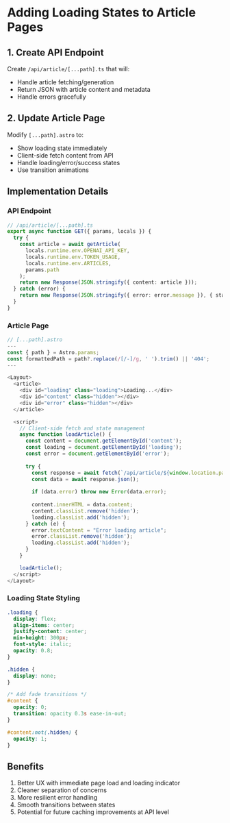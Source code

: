 # Adding Loading States to Article Pages

## 1. Create API Endpoint
Create `/api/article/[...path].ts` that will:
- Handle article fetching/generation
- Return JSON with article content and metadata
- Handle errors gracefully

## 2. Update Article Page
Modify `[...path].astro` to:
- Show loading state immediately
- Client-side fetch content from API
- Handle loading/error/success states
- Use transition animations

## Implementation Details

### API Endpoint
```typescript
// /api/article/[...path].ts
export async function GET({ params, locals }) {
  try {
    const article = await getArticle(
      locals.runtime.env.OPENAI_API_KEY,
      locals.runtime.env.TOKEN_USAGE,
      locals.runtime.env.ARTICLES,
      params.path
    );
    return new Response(JSON.stringify({ content: article }));
  } catch (error) {
    return new Response(JSON.stringify({ error: error.message }), { status: 500 });
  }
}
```

### Article Page
```typescript
// [...path].astro
---
const { path } = Astro.params;
const formattedPath = path?.replace(/[/-]/g, ' ').trim() || '404';
---

<Layout>
  <article>
    <div id="loading" class="loading">Loading...</div>
    <div id="content" class="hidden"></div>
    <div id="error" class="hidden"></div>
  </article>

  <script>
    // Client-side fetch and state management
    async function loadArticle() {
      const content = document.getElementById('content');
      const loading = document.getElementById('loading');
      const error = document.getElementById('error');
      
      try {
        const response = await fetch(`/api/article/${window.location.pathname}`);
        const data = await response.json();
        
        if (data.error) throw new Error(data.error);
        
        content.innerHTML = data.content;
        content.classList.remove('hidden');
        loading.classList.add('hidden');
      } catch (e) {
        error.textContent = "Error loading article";
        error.classList.remove('hidden');
        loading.classList.add('hidden');
      }
    }

    loadArticle();
  </script>
</Layout>
```

### Loading State Styling
```css
.loading {
  display: flex;
  align-items: center;
  justify-content: center;
  min-height: 300px;
  font-style: italic;
  opacity: 0.8;
}

.hidden {
  display: none;
}

/* Add fade transitions */
#content {
  opacity: 0;
  transition: opacity 0.3s ease-in-out;
}

#content:not(.hidden) {
  opacity: 1;
}
```

## Benefits
1. Better UX with immediate page load and loading indicator
2. Cleaner separation of concerns
3. More resilient error handling
4. Smooth transitions between states
5. Potential for future caching improvements at API level